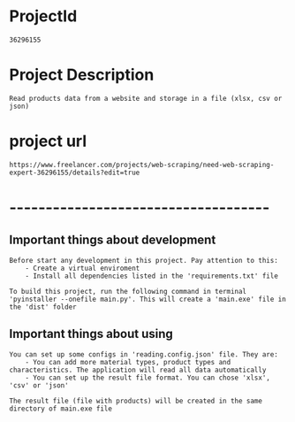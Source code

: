 # ProjectId
    36296155

# Project Description
    Read products data from a website and storage in a file (xlsx, csv or json)

# project url
    https://www.freelancer.com/projects/web-scraping/need-web-scraping-expert-36296155/details?edit=true

# ------------------------------------

## Important things about development
    Before start any development in this project. Pay attention to this:
        - Create a virtual enviroment 
        - Install all dependencies listed in the 'requirements.txt' file

    To build this project, run the following command in terminal 'pyinstaller --onefile main.py'. This will create a 'main.exe' file in the 'dist' folder

## Important things about using
    You can set up some configs in 'reading.config.json' file. They are:
        - You can add more material types, product types and characteristics. The application will read all data automatically
        - You can set up the result file format. You can chose 'xlsx', 'csv' or 'json'

    The result file (file with products) will be created in the same directory of main.exe file
